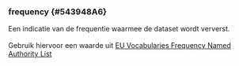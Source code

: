 ### frequency {#543948A6}
Een indicatie van de frequentie waarmee de dataset wordt ververst.
<br/>
<br/>
Gebruik hiervoor een waarde uit <a href='http://publications.europa.eu/resource/authority/frequency' target='_blank'>EU Vocabularies Frequency Named Authority List</a>
